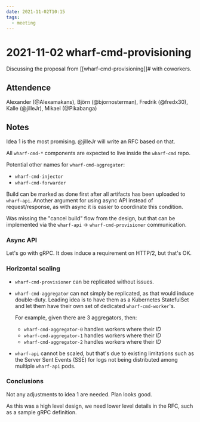```yaml
---
date: 2021-11-02T10:15
tags:
  - meeting
---
```


# 2021-11-02 wharf-cmd-provisioning

Discussing the proposal from [[wharf-cmd-provisioning]]# with coworkers.

## Attendence

Alexander (@Alexamakans),
Björn (@bjornosterman),
Fredrik (@fredx30),
Kalle (@jilleJr),
Mikael (@Pikabanga)

## Notes

Idea 1 is the most promising. @jilleJr will write an RFC based on that.

All `wharf-cmd-*` components are expected to live inside the `wharf-cmd` repo.

Potential other names for `wharf-cmd-aggregator`:

- `wharf-cmd-injector`
- `wharf-cmd-forwarder`

Build can be marked as done first after all artifacts has been uploaded to
`wharf-api`. Another argument for using async API instead of request/response,
as with async it is easier to coordinate this condition.

Was missing the "cancel build" flow from the design, but that can be implemented
via the `wharf-api` &rarr; `wharf-cmd-provisioner` communication.

### Async API

Let's go with gRPC. It does induce a requirement on HTTP/2, but that's OK.

### Horizontal scaling

- `wharf-cmd-provisioner` can be replicated without issues.

- `wharf-cmd-aggregator` can not simply be replicated, as that would induce
  double-duty. Leading idea is to have them as a Kubernetes StatefulSet and let
  them have their own set of dedicated `wharf-cmd-worker`'s.
  
  For example, given there are 3 aggregators, then:
  
  - `wharf-cmd-aggregator-0` handles workers where their $ID % 3 = 0$
  - `wharf-cmd-aggregator-1` handles workers where their $ID % 3 = 1$
  - `wharf-cmd-aggregator-2` handles workers where their $ID % 3 = 2$

- `wharf-api` cannot be scaled, but that's due to existing limitations such as
  the Server Sent Events (SSE) for logs not being distributed among multiple
  `wharf-api` pods.

### Conclusions

Not any adjustments to idea 1 are needed. Plan looks good.

As this was a high level design, we need lower level details in the RFC, such as
a sample gRPC definition.
